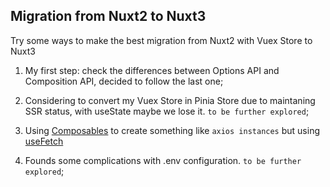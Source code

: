 ## Migration from Nuxt2 to Nuxt3

Try some ways to make the best migration from Nuxt2 with Vuex Store to Nuxt3

1. My first step: check the differences between Options API and Composition API, decided to follow the last one;

2. Considering to convert my Vuex Store in Pinia Store due to maintaning SSR status, with useState maybe we lose it. `to be further explored`;

3. Using [Composables](https://nuxt.com/docs/guide/directory-structure/composables#composables-directory) to create something like `axios instances` but using [useFetch](https://nuxt.com/docs/api/composables/use-fetch#usefetch)

4. Founds some complications with .env configuration. `to be further explored`;
